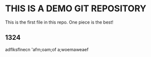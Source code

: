 
# THIS IS A DEMO GIT REPOSITORY
This is the first file in this repo.
One piece is the best!

## 1324
adflksflnecn
'afm;oam;of
a;woemaweaef